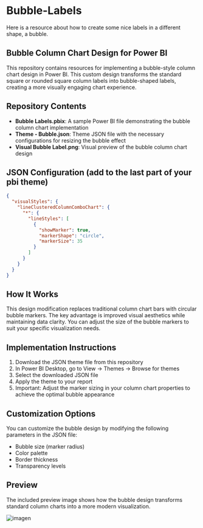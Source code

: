 # Bubble-Labels

Here is a resource about how to create some nice labels in a different shape, a bubble.

## Bubble Column Chart Design for Power BI

This repository contains resources for implementing a bubble-style column chart design in Power BI. This custom design transforms the standard square or rounded square column labels into bubble-shaped labels, creating a more visually engaging chart experience.

## Repository Contents

- **Bubble Labels.pbix**: A sample Power BI file demonstrating the bubble column chart implementation
- **Theme - Bubble.json**: Theme JSON file with the necessary configurations for resizing the bubble effect
- **Visual Bubble Label.png**: Visual preview of the bubble column chart design

## JSON Configuration (add to the last part of your pbi theme)

```json
{
  "visualStyles": {
    "lineClusteredColumnComboChart": {
      "*": {
        "lineStyles": [
          {
            "showMarker": true,
            "markerShape": "circle",
            "markerSize": 35
          }
        ]
      }
    }
  }
}
```

## How It Works

This design modification replaces traditional column chart bars with circular bubble markers. The key advantage is improved visual aesthetics while maintaining data clarity. You can adjust the size of the bubble markers to suit your specific visualization needs.

## Implementation Instructions

1. Download the JSON theme file from this repository
2. In Power BI Desktop, go to View → Themes → Browse for themes
3. Select the downloaded JSON file
4. Apply the theme to your report
5. Important: Adjust the marker sizing in your column chart properties to achieve the optimal bubble appearance

## Customization Options

You can customize the bubble design by modifying the following parameters in the JSON file:
- Bubble size (marker radius)
- Color palette
- Border thickness
- Transparency levels

## Preview

The included preview image shows how the bubble design transforms standard column charts into a more modern visualization.

![imagen](https://github.com/user-attachments/assets/e5adf078-4e30-4b6e-b745-7c29c72e2753)
